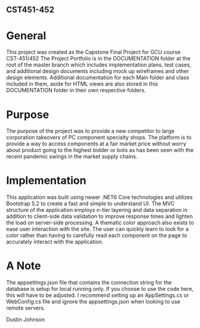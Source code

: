 ## CST451-452

# General
This project was created as the Capstone Final Project for GCU course CST-451/452
The Project Portfolio is in the DOCUMENTATION folder at the root of the master branch which 
includes implementation plans, test cases, and additional design documents including mock up
wireframes and other design elements. Additional documentation for each Main folder and class
included in them, aside for HTML views are also stored in this DOCUMENTATION folder in their
own respective folders.

# Purpose
The purpose of the project was to provide a new competitor to large corporation takeovers of
PC component specialty shops. The platform is to provide a way to access components at a fair
market price without worry about product going to the highest bidder or bots as has been seen
with the recent pandemic swings in the market supply chains.

# Implementation
This application was built using newer .NET6 Core technologies and utilizes Bootstrap 5.2 
to create a fast and simple to understand UI. The MVC structure of the application employs
n-tier layering and data separation in addition to client-side data validation to improve
response times and lighten the load on server-side processing. A thematic color approach
also exists to ease user interaction with the site. The user can quickly learn to look for 
a color rather than having to carefully read each component on the page to accurately 
interact with the application.

# A Note 
The appsettings.json file that contains the connection string for the database is setup for
local running only. If you choose to use the code here, this will have to be adjusted. I 
recommend setting up an AppSettings.cs or WebConfig.cs file and ignore the appsettings.json
when looking to use remote servers.



Dustin Johnson
